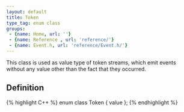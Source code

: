 ```yaml
---
layout: default
title: Token
type_tag: enum class
groups: 
 - {name: Home, url: ''}
 - {name: Reference , url: 'reference/'}
 - {name: Event.h, url: 'reference/Event.h/'}
---
```

This class is used as value type of token streams, which emit events without any value other than the fact that they occurred.

## Definition
{% highlight C++ %}
enum class Token { value };
{% endhighlight %}